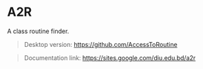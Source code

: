 # A2R
A class routine finder.

> Desktop version:  https://github.com/AccessToRoutine

> Documentation link: https://sites.google.com/diu.edu.bd/a2r
